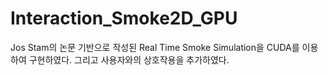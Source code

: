 # Interaction_Smoke2D_GPU
Jos Stam의 논문 기반으로 작성된 Real Time Smoke Simulation을 CUDA를 이용하여 구현하였다. 그리고 사용자와의 상호작용을 추가하였다.
